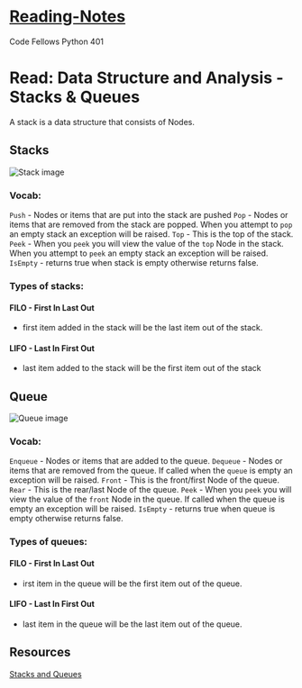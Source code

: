 # [Reading-Notes](https://alsosteve.github.io/reading-notes/)
Code Fellows Python 401

# Read: Data Structure and Analysis - Stacks & Queues
A stack is a data structure that consists of Nodes.

## Stacks
![Stack image](https://codefellows.github.io/common_curriculum/data_structures_and_algorithms/Code_401/class-10/resources/images/stack1.PNG)

### Vocab:
`Push` - Nodes or items that are put into the stack are pushed
`Pop` - Nodes or items that are removed from the stack are popped. When you attempt to `pop` an empty stack an exception will be raised.
`Top` - This is the top of the stack.
`Peek` - When you `peek` you will view the value of the `top` Node in the stack. When you attempt to `peek` an empty stack an exception will be raised.
`IsEmpty` - returns true when stack is empty otherwise returns false.

### Types of stacks:

#### FILO - First In Last Out
- first item added in the stack will be the last item out of the stack.

#### LIFO - Last In First Out
- last item added to the stack will be the first item out of the stack


## Queue
![Queue image](https://codefellows.github.io/common_curriculum/data_structures_and_algorithms/Code_401/class-10/resources/images/Queue.PNG)

### Vocab:
`Enqueue` - Nodes or items that are added to the queue.
`Dequeue` - Nodes or items that are removed from the queue. If called when the `queue` is empty an exception will be raised.
`Front` - This is the front/first Node of the queue.
`Rear` - This is the rear/last Node of the queue.
`Peek` - When you `peek` you will view the value of the `front` Node in the queue. If called when the queue is empty an exception will be raised.
`IsEmpty` - returns true when queue is empty otherwise returns false.

### Types of queues:

#### FILO - First In Last Out
- irst item in the queue will be the first item out of the queue.

#### LIFO - Last In First Out
- last item in the queue will be the last item out of the queue.


## Resources
[Stacks and Queues](https://codefellows.github.io/common_curriculum/data_structures_and_algorithms/Code_401/class-10/resources/stacks_and_queues.html)

